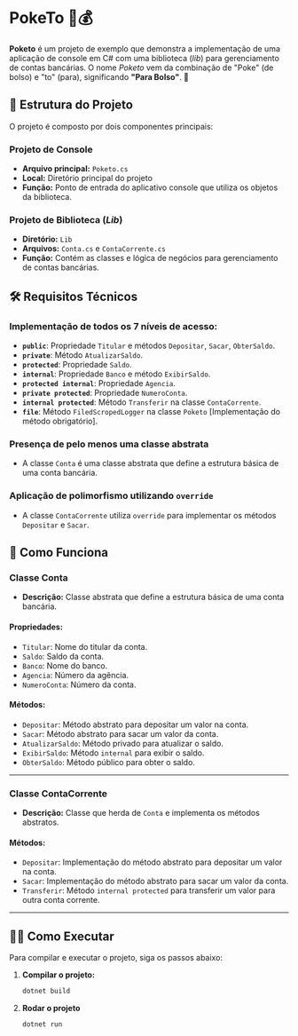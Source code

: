 # PokeTo 📱💰

**Poketo** é um projeto de exemplo que demonstra a implementação de uma aplicação de console em C# com uma biblioteca (*lib*) para gerenciamento de contas bancárias. O nome *Poketo* vem da combinação de "Poke" (de bolso) e "to" (para), significando **"Para Bolso"**. 🧳  

## 📂 Estrutura do Projeto  

O projeto é composto por dois componentes principais:  

### Projeto de Console  

- **Arquivo principal:** `Poketo.cs`  
- **Local:** Diretório principal do projeto  
- **Função:** Ponto de entrada do aplicativo console que utiliza os objetos da biblioteca.  

### Projeto de Biblioteca (*Lib*)  

- **Diretório:** `Lib`  
- **Arquivos:** `Conta.cs` e `ContaCorrente.cs`  
- **Função:** Contém as classes e lógica de negócios para gerenciamento de contas bancárias.  

## 🛠️ Requisitos Técnicos  

### Implementação de todos os 7 níveis de acesso:  

- **`public`**: Propriedade `Titular` e métodos `Depositar`, `Sacar`, `ObterSaldo`.  
- **`private`**: Método `AtualizarSaldo`.  
- **`protected`**: Propriedade `Saldo`.  
- **`internal`**: Propriedade `Banco` e método `ExibirSaldo`.  
- **`protected internal`**: Propriedade `Agencia`.  
- **`private protected`**: Propriedade `NumeroConta`.  
- **`internal protected`**: Método `Transferir` na classe `ContaCorrente`.
- **`file`**: Método `FiledScropedLogger` na classe `Poketo` [Implementação do método obrigatório].  


### Presença de pelo menos uma classe abstrata  

- A classe `Conta` é uma classe abstrata que define a estrutura básica de uma conta bancária.  

### Aplicação de polimorfismo utilizando `override`  

- A classe `ContaCorrente` utiliza `override` para implementar os métodos `Depositar` e `Sacar`.  

## 🚀 Como Funciona  

### **Classe Conta**  

- **Descrição:** Classe abstrata que define a estrutura básica de uma conta bancária.  

#### **Propriedades:**  
- `Titular`: Nome do titular da conta.  
- `Saldo`: Saldo da conta.  
- `Banco`: Nome do banco.  
- `Agencia`: Número da agência.  
- `NumeroConta`: Número da conta.  

#### **Métodos:**  
- `Depositar`: Método abstrato para depositar um valor na conta.  
- `Sacar`: Método abstrato para sacar um valor da conta.  
- `AtualizarSaldo`: Método privado para atualizar o saldo.  
- `ExibirSaldo`: Método `internal` para exibir o saldo.  
- `ObterSaldo`: Método público para obter o saldo.  

---

### **Classe ContaCorrente**  

- **Descrição:** Classe que herda de `Conta` e implementa os métodos abstratos.  

#### **Métodos:**  
- `Depositar`: Implementação do método abstrato para depositar um valor na conta.  
- `Sacar`: Implementação do método abstrato para sacar um valor da conta.  
- `Transferir`: Método `internal protected` para transferir um valor para outra conta corrente.  

---

## 🏃‍♂️ Como Executar  

Para compilar e executar o projeto, siga os passos abaixo:  

1. **Compilar o projeto:**  
   ```sh
   dotnet build

2. **Rodar o projeto**
   ```sh
   dotnet run
